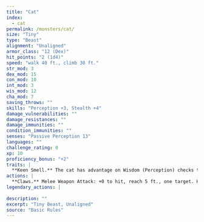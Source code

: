 ```yaml
---
title: "Cat"
index:
  - cat
permalink: /monsters/cat/
size: "Tiny"
type: "Beast"
alignment: "Unaligned"
armor_class: "12 (Dex)"
hit_points: "2 (1d4)"
speed: "walk 40 ft., climb 30 ft."
str_mod: 3
dex_mod: 15
con_mod: 10
int_mod: 3
wis_mod: 12
cha_mod: 7
saving_throws: ""
skills: "Perception +3, Stealth +4"
damage_vulnerabilities: ""
damage_resistances: ""
damage_immunities: ""
condition_immunities: ""
senses: "Passive Perception 13"
languages: ""
challenge_rating: 0
xp: 10
proficiency_bonus: "+2"
traits: |
  **Keen Smell.** The cat has advantage on Wisdom (Perception) checks that rely on smell.
actions: |
  **Claws.** Melee Weapon Attack: +0 to hit, reach 5 ft., one target. Hit: 1 slashing damage.  
legendary_actions: |
  
description: ""
excerpt: "Tiny Beast, Unaligned"
source: "Basic Rules"
---
```

